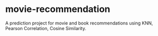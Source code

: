 # movie-recommendation
A prediction project for movie and book recommendations using KNN, Pearson Correlation, Cosine Similarity. 
